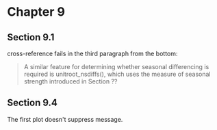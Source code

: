 


# Chapter 9 

## Section 9.1 


cross-reference fails in the third paragraph from the bottom:  
> A similar feature for determining whether seasonal differencing is required is unitroot_nsdiffs(), which uses the measure of seasonal strength introduced in Section ??


## Section 9.4 

The first plot doesn't suppress message.  

